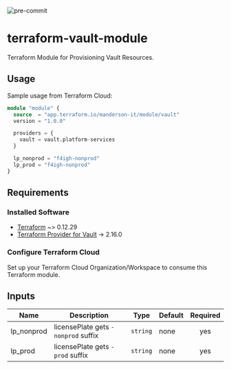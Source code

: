 ![pre-commit](https://github.com/marc-leblanc/terraform-google-gke/workflows/pre-commit/badge.svg)

# terraform-vault-module

Terraform Module for Provisioning Vault Resources.

## Usage

Sample usage from Terraform Cloud:

~~~terraform
module "module" {
  source  = "app.terraform.io/manderson-it/module/vault"
  version = "1.0.0"

  providers = {
    vault = vault.platform-services
  }

  lp_nonprod = "f4igh-nonprod"
  lp_prod = "f4igh-nonprod"
}
~~~

## Requirements

### Installed Software

- [Terraform](https://www.terraform.io/downloads.html) ~> 0.12.29
- [Terraform Provider for Vault](https://registry.terraform.io/providers/hashicorp/vault/latest/docs) -> 2.16.0

### Configure Terraform Cloud

Set up your Terraform Cloud Organization/Workspace to consume this Terraform module.

## Inputs

| Name       | Description                         | Type     | Default | Required |
|------------|-------------------------------------|----------|---------|:--------:|
| lp_nonprod | licensePlate gets `-nonprod` suffix | `string` | none    | yes      |
| lp_prod    | licensePlate gets `-prod` suffix    | `string` | none    | yes      |

